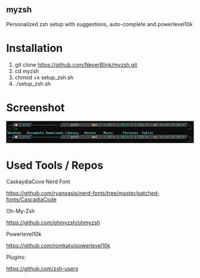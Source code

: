 ## myzsh
Personalized zsh setup with suggestions, auto-complete and powerlevel10k

# Installation
1. git clone https://github.com/NeverBlink/myzsh.git
2. cd myzsh
3. chmod +x setup_zsh.sh
4. ./setup_zsh.sh

# Screenshot
![Alt text](/screenshots/screenshot_1.png?raw=true "Optional Title")

# Used Tools / Repos
CaskaydiaCove Nerd Font

https://github.com/ryanoasis/nerd-fonts/tree/master/patched-fonts/CascadiaCode

Oh-My-Zsh

https://github.com/ohmyzsh/ohmyzsh

Powerlevel10k

https://github.com/romkatv/powerlevel10k

Plugins:

https://github.com/zsh-users